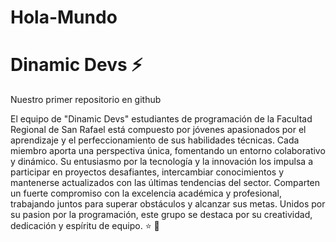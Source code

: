 # Hola-Mundo
# Dinamic Devs :zap:
Nuestro primer repositorio en github

El equipo de "Dinamic Devs" estudiantes de programación de la Facultad Regional de San Rafael está compuesto por jóvenes apasionados por el aprendizaje y el perfeccionamiento de sus habilidades técnicas. 
Cada miembro aporta una perspectiva única, fomentando un entorno colaborativo y dinámico. 
Su entusiasmo por la tecnología y la innovación los impulsa a participar en proyectos desafiantes, intercambiar conocimientos y mantenerse actualizados con las últimas tendencias del sector. 
Comparten un fuerte compromiso con la excelencia académica y profesional, trabajando juntos para superar obstáculos y alcanzar sus metas. 
Unidos por su pasion por la programación, este grupo se destaca por su creatividad, dedicación y espíritu de equipo. :star: 🚀
